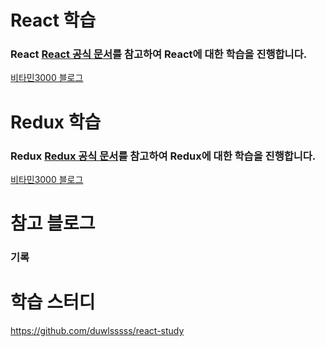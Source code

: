 # React 학습

### React [React 공식 문서](https://ko.react.dev/learn)를 참고하여 React에 대한 학습을 진행합니다. 

[비타민3000 블로그](https://vitamin3000.tistory.com/category/React%20%EA%B3%B5%EC%8B%9D%20%ED%99%88%ED%8E%98%EC%9D%B4%EC%A7%80%20%EB%94%B0%EB%9D%BC%ED%95%98%EA%B8%B0)

# Redux 학습
### Redux [Redux 공식 문서](https://ko.redux.js.org/)를 참고하여 Redux에 대한 학습을 진행합니다.

[비타민3000 블로그](https://vitamin3000.tistory.com/category/Redux%20%EA%B3%B5%EC%8B%9D%20%ED%99%88%ED%8E%98%EC%9D%B4%EC%A7%80%20%EB%94%B0%EB%9D%BC%ED%95%98%EA%B8%B0)

# 참고 블로그

### 기록 

# 학습 스터디

https://github.com/duwlsssss/react-study